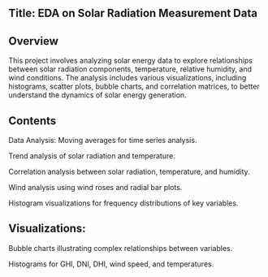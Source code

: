 ## Title: EDA on Solar Radiation Measurement Data

## Overview
This project involves analyzing solar energy data to explore relationships between solar radiation components, temperature, relative humidity, 
and wind conditions. The analysis includes various visualizations, including histograms, scatter plots, bubble charts, and correlation matrices,
to better understand the dynamics of solar energy generation.

## Contents
Data Analysis:
Moving averages for time series analysis.

Trend analysis of solar radiation and temperature.

Correlation analysis between solar radiation, temperature, and humidity.

Wind analysis using wind roses and radial bar plots.

Histogram visualizations for frequency distributions of key variables.

## Visualizations:
Bubble charts illustrating complex relationships between variables.

Histograms for GHI, DNI, DHI, wind speed, and temperatures.
